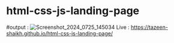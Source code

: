 # html-css-js-landing-page
#output : 
![Screenshot_2024_0725_145034](https://github.com/user-attachments/assets/8d6c5008-b9fc-4734-a869-64535c009add)
Live :
https://tazeen-shaikh.github.io/html-css-js-landing-page/

